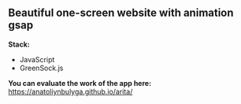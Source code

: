 ## Beautiful one-screen website with animation gsap

**Stack:**
- JavaScript
- GreenSock.js 

**You can evaluate the work of the app here:** https://anatoliynbulyga.github.io/arita/
